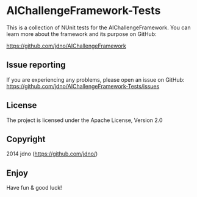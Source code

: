 ﻿# AIChallengeFramework-Tests

This is a collection of NUnit tests for the AIChallengeFramework. You can learn
more about the framework and its purpose on GitHub:

https://github.com/jdno/AIChallengeFramework

## Issue reporting

If you are experiencing any problems, please open an issue on GitHub:
https://github.com/jdno/AIChallengeFramework-Tests/issues

## License

The project is licensed under the Apache License, Version 2.0

## Copyright

2014 jdno (https://github.com/jdno/)

## Enjoy

Have fun & good luck!